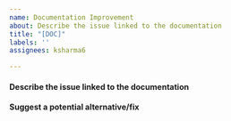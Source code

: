 ```yaml
---
name: Documentation Improvement
about: Describe the issue linked to the documentation
title: "[DOC]"
labels: ''
assignees: ksharma6

---
```


#### Describe the issue linked to the documentation

<!--
Tell us about the confusion introduced in the documentation.
-->

#### Suggest a potential alternative/fix

<!--
Tell us how we could improve the documentation in this regard.
-->
